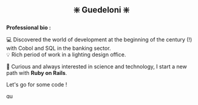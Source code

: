 <h2 align="center"> ❇️ Guedeloni ❇️ </h2>

**Professional bio :**
<p> 💻 Discovered the world of development at the beginning of the century (!) with Cobol and SQL in the banking sector. <br>
💡 Rich period of work in a lighting design office.</p>
<p>🚀 Curious and always interested in science and technology, I start a new path with <strong>Ruby on Rails</strong>.</p>

Let's go for some code !

<a href="https://linkedin.com/in/gu%C3%A9nol%C3%A9-quideau/" target="blank"><img align="center" src="https://raw.githubusercontent.com/rahuldkjain/github-profile-readme-generator/master/src/images/icons/Social/linked-in-alt.svg" alt="guedeloni" height="15" width="20" /></a>
</p>

<!--
**Guedeloni/Guedeloni** is a ✨ _special_ ✨ repository because its `README.md` (this file) appears on your GitHub profile.

Here are some ideas to get you started:

- 🔭 I’m currently working on ...
- 🌱 I’m currently learning ...
- 👯 I’m looking to collaborate on ...
- 🤔 I’m looking for help with ...
- 💬 Ask me about ...
- 📫 How to reach me: ...
- 😄 Pronouns: ...
- ⚡ Fun fact: ...
-->
